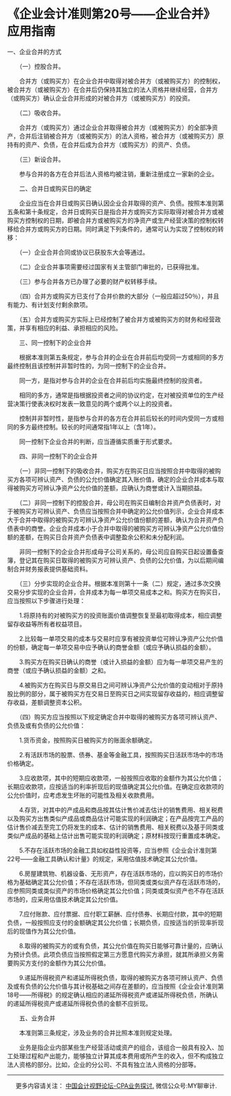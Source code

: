 ﻿《企业会计准则第20号——企业合并》应用指南
======================

一、企业合并的方式

　　（一）控股合并。

　　合并方（或购买方）在企业合并中取得对被合并方（或被购买方）的控制权，被合并方（或被购买方）在合并后仍保持其独立的法人资格并继续经营，合并方（或购买方）确认企业合并形成的对被合并方（或被购买方）的投资。

　　（二）吸收合并。

　　合并方（或购买方）通过企业合并取得被合并方（或被购买方）的全部净资产，合并后注销被合并方（或被购买方）的法人资格，被合并方（或被购买方）原持有的资产、负债，在合并后成为合并方（或购买方）的资产、负债。

　　（三）新设合并。

　　参与合并的各方在合并后法人资格均被注销，重新注册成立一家新的企业。

　　二、合并日或购买日的确定

　　企业应当在合并日或购买日确认因企业合并取得的资产、负债。按照本准则第五条和第十条规定，合并日或购买日是指合并方或购买方实际取得对被合并方或被购买方控制权的日期，即被合并方或被购买方的净资产或生产经营决策的控制权转移给合并方或购买方的日期。同时满足下列条件的，通常可认为实现了控制权的转移：

　　（一）企业合并合同或协议已获股东大会等通过。

　　（二）企业合并事项需要经过国家有关主管部门审批的，已获得批准。

　　（三）参与合并各方已办理了必要的财产权转移手续。

　　（四）合并方或购买方已支付了合并价款的大部分（一般应超过50％），并且有能力、有计划支付剩余款项。

　　（五）合并方或购买方实际上已经控制了被合并方或被购买方的财务和经营政策，并享有相应的利益、承担相应的风险。

　　三、同一控制下的企业合并

　　根据本准则第五条规定，参与合并的企业在合并前后均受同一方或相同的多方最终控制且该控制并非暂时性的，为同一控制下的企业合并。

　　同一方，是指对参与合并的企业在合并前后均实施最终控制的投资者。

　　相同的多方，通常是指根据投资者之间的协议约定，在对被投资单位的生产经营决策行使表决权时发表一致意见的两个或两个以上的投资者。

　　控制并非暂时性，是指参与合并的各方在合并前后较长的时间内受同一方或相同的多方最终控制。较长的时间通常指1年以上（含1年）。

　　同一控制下企业合并的判断，应当遵循实质重于形式要求。

　　四、非同一控制下的企业合并

　　（一）非同一控制下的吸收合并，购买方在购买日应当按照合并中取得的被购买方各项可辨认资产、负债的公允价值确定其入账价值，确定的企业合并成本与取得被购买方可辨认净资产公允价值的差额，应确认为商誉或计入当期损益。

　　（二）非同一控制下的控股合并，母公司在购买日编制合并资产负债表时，对于被购买方可辨认资产、负债应当按照合并中确定的公允价值列示，企业合并成本大于合并中取得的被购买方可辨认净资产公允价值份额的差额，确认为合并资产负债表中的商誉。企业合并成本小于合并中取得的被购买方可辨认净资产公允价值份额的差额，在购买日合并资产负债表中调整盈余公积和未分配利润。

　　非同一控制下的企业合并形成母子公司关系的，母公司应自购买日起设置备查簿，登记其在购买日取得的被购买方可辨认资产、负债的公允价值，为以后期间编制合并财务报表提供基础资料。

　　（三）分步实现的企业合并。根据本准则第十一条（二）规定，通过多次交换交易分步实现的企业合并，合并成本为每一单项交易成本之和。购买方在购买日，应当按照以下步骤进行处理：

　　1.将原持有的对被购买方的投资账面价值调整恢复至最初取得成本，相应调整留存收益等所有者权益项目。

　　2.比较每一单项交易的成本与交易时应享有被投资单位可辨认净资产公允价值的份额，确定每一单项交易中应予确认的商誉金额（或应予确认损益的金额）。

　　3.购买方在购买日确认的商誉（或计入损益的金额）应为每一单项交易产生的商誉（或应予确认损益的金额）之和。

　　4.被购买方在购买日与原交易日之间可辨认净资产公允价值的变动相对于原持股比例的部分，属于被购买方在交易日至购买日之间实现留存收益的，相应调整留存收益，差额调整资本公积。

　　（四）购买方应当按照以下规定确定合并中取得的被购买方各项可辨认资产、负债及或有负债的公允价值：

　　1.货币资金，按照购买日被购买方的账面余额确定。

　　2.有活跃市场的股票、债券、基金等金融工具，按照购买日活跃市场中的市场价格确定。

　　3.应收款项，其中的短期应收款项，一般按照应收取的金额作为其公允价值；长期应收款项，应按适当的利率折现后的现值确定其公允价值。在确定应收款项的公允价值时，应考虑发生坏账的可能性及相关收款费用。

　　4.存货，对其中的产成品和商品按其估计售价减去估计的销售费用、相关税费以及购买方出售类似产成品或商品估计可能实现的利润确定；在产品按完工产品的估计售价减去至完工仍将发生的成本、估计的销售费用、相关税费以及基于同类或类似产成品的基础上估计出售可能实现的利润确定；原材料按现行重置成本确定。

　　5.不存在活跃市场的金融工具如权益性投资等，应当参照《企业会计准则第22号——金融工具确认和计量》的规定，采用估值技术确定其公允价值。

　　6.房屋建筑物、机器设备、无形资产，存在活跃市场的，应以购买日的市场价格为基础确定其公允价值；不存在活跃市场，但同类或类似资产存在活跃市场的，应参照同类或类似资产的市场价格确定其公允价值；同类或类似资产也不存在活跃市场的，应采用估值技术确定其公允价值。

　　7.应付账款、应付票据、应付职工薪酬、应付债券、长期应付款，其中的短期负债，一般按照应支付的金额确定其公允价值；长期负债，应按适当的折现率折现后的现值作为其公允价值。

　　8.取得的被购买方的或有负债，其公允价值在购买日能够可靠计量的，应确认为预计负债。此项负债应当按照假定第三方愿意代购买方承担，就其所承担义务需要购买方支付的金额作为其公允价值。

　　9.递延所得税资产和递延所得税负债，取得的被购买方各项可辨认资产、负债及或有负债的公允价值与其计税基础之间存在差额的，应当按照《企业会计准则第18号——所得税》的规定确认相应的递延所得税资产或递延所得税负债，所确认的递延所得税资产或递延所得税负债的金额不应折现。

　　五、业务合并

　　本准则第三条规定，涉及业务的合并比照本准则规定处理。

　　业务是指企业内部某些生产经营活动或资产的组合，该组合一般具有投入、加工处理过程和产出能力，能够独立计算其成本费用或所产生的收入，但不构成独立法人资格的部分。比如，企业的分公司、不具有独立法人资格的分部等。

* * *

     更多内容请关注： [中国会计视野论坛-CPA业务探讨.](https://bbs.esnai.com/thread-5354530-1-3.html) 微信公众号:MY聊审计.